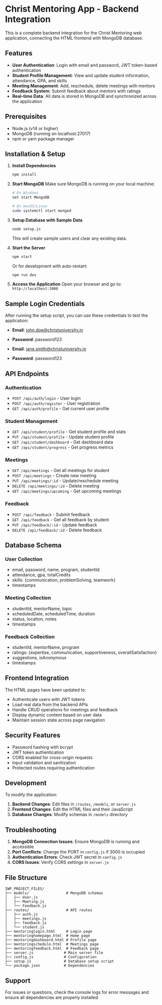 # Christ Mentoring App - Backend Integration

This is a complete backend integration for the Christ Mentoring web application, connecting the HTML frontend with MongoDB database.

## Features

- **User Authentication**: Login with email and password, JWT token-based authentication
- **Student Profile Management**: View and update student information, attendance, GPA, and skills
- **Meeting Management**: Add, reschedule, delete meetings with mentors
- **Feedback System**: Submit feedback about mentors with ratings
- **Real-time Data**: All data is stored in MongoDB and synchronized across the application

## Prerequisites

- Node.js (v14 or higher)
- MongoDB (running on localhost:27017)
- npm or yarn package manager

## Installation & Setup

1. **Install Dependencies**
   ```bash
   npm install
   ```

2. **Start MongoDB**
   Make sure MongoDB is running on your local machine:
   ```bash
   # On Windows
   net start MongoDB
   
   # On macOS/Linux
   sudo systemctl start mongod
   ```

3. **Setup Database with Sample Data**
   ```bash
   node setup.js
   ```
   This will create sample users and clear any existing data.

4. **Start the Server**
   ```bash
   npm start
   ```
   Or for development with auto-restart:
   ```bash
   npm run dev
   ```

5. **Access the Application**
   Open your browser and go to: `http://localhost:3000`

## Sample Login Credentials

After running the setup script, you can use these credentials to test the application:

- **Email**: john.doe@christuniversity.in
- **Password**: password123

- **Email**: jane.smith@christuniversity.in  
- **Password**: password123

## API Endpoints

### Authentication
- `POST /api/auth/login` - User login
- `POST /api/auth/register` - User registration
- `GET /api/auth/profile` - Get current user profile

### Student Management
- `GET /api/student/profile` - Get student profile and stats
- `PUT /api/student/profile` - Update student profile
- `GET /api/student/dashboard` - Get dashboard data
- `GET /api/student/progress` - Get progress metrics

### Meetings
- `GET /api/meetings` - Get all meetings for student
- `POST /api/meetings` - Create new meeting
- `PUT /api/meetings/:id` - Update/reschedule meeting
- `DELETE /api/meetings/:id` - Delete meeting
- `GET /api/meetings/upcoming` - Get upcoming meetings

### Feedback
- `POST /api/feedback` - Submit feedback
- `GET /api/feedback` - Get all feedback by student
- `PUT /api/feedback/:id` - Update feedback
- `DELETE /api/feedback/:id` - Delete feedback

## Database Schema

### User Collection
- email, password, name, program, studentId
- attendance, gpa, totalCredits
- skills: {communication, problemSolving, teamwork}
- timestamps

### Meeting Collection
- studentId, mentorName, topic
- scheduledDate, scheduledTime, duration
- status, location, notes
- timestamps

### Feedback Collection
- studentId, mentorName, program
- ratings: {expertise, communication, supportiveness, overallSatisfaction}
- suggestions, isAnonymous
- timestamps

## Frontend Integration

The HTML pages have been updated to:
- Authenticate users with JWT tokens
- Load real data from the backend APIs
- Handle CRUD operations for meetings and feedback
- Display dynamic content based on user data
- Maintain session state across page navigation

## Security Features

- Password hashing with bcrypt
- JWT token authentication
- CORS enabled for cross-origin requests
- Input validation and sanitization
- Protected routes requiring authentication

## Development

To modify the application:

1. **Backend Changes**: Edit files in `/routes`, `/models`, or `server.js`
2. **Frontend Changes**: Edit the HTML files and their JavaScript
3. **Database Changes**: Modify schemas in `/models` directory

## Troubleshooting

1. **MongoDB Connection Issues**: Ensure MongoDB is running and accessible
2. **Port Conflicts**: Change the PORT in `config.js` if 3000 is occupied
3. **Authentication Errors**: Check JWT secret in `config.js`
4. **CORS Issues**: Verify CORS settings in `server.js`

## File Structure

```
IWP_PROJECT_FILES/
├── models/                 # MongoDB schemas
│   ├── User.js
│   ├── Meeting.js
│   └── Feedback.js
├── routes/                 # API routes
│   ├── auth.js
│   ├── meetings.js
│   ├── feedback.js
│   └── student.js
├── mentoringlogin.html     # Login page
├── mentoringhomepage.html  # Home page
├── mentoringdashboard.html # Profile page
├── mentoringschedule.html  # Meetings page
├── mentoringfeedback.html  # Feedback page
├── server.js              # Main server file
├── config.js              # Configuration
├── setup.js               # Database setup script
└── package.json           # Dependencies
```

## Support

For issues or questions, check the console logs for error messages and ensure all dependencies are properly installed.
